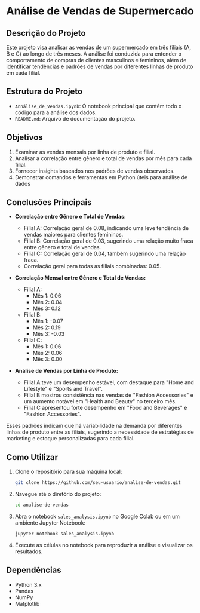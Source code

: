 # Análise de Vendas de Supermercado

## Descrição do Projeto

Este projeto visa analisar as vendas de um supermercado em três filiais (A, B e C) ao longo de três meses. A análise foi conduzida para entender o comportamento de compras de clientes masculinos e femininos, além de identificar tendências e padrões de vendas por diferentes linhas de produto em cada filial.

## Estrutura do Projeto

- `Annálise_de_Vendas.ipynb`: O notebook principal que contém todo o código para a análise dos dados.
- `README.md`: Arquivo de documentação do projeto.

## Objetivos

1. Examinar as vendas mensais por linha de produto e filial.
2. Analisar a correlação entre gênero e total de vendas por mês para cada filial.
3. Fornecer insights baseados nos padrões de vendas observados.
4. Demonstrar comandos e ferramentas em Python úteis para análise de dados

## Conclusões Principais

- **Correlação entre Gênero e Total de Vendas:**
  - Filial A: Correlação geral de 0.08, indicando uma leve tendência de vendas maiores para clientes femininos.
  - Filial B: Correlação geral de 0.03, sugerindo uma relação muito fraca entre gênero e total de vendas.
  - Filial C: Correlação geral de 0.04, também sugerindo uma relação fraca.
  - Correlação geral para todas as filiais combinadas: 0.05.

- **Correlação Mensal entre Gênero e Total de Vendas:**
  - Filial A:
    - Mês 1: 0.06
    - Mês 2: 0.04
    - Mês 3: 0.12
  - Filial B:
    - Mês 1: -0.07
    - Mês 2: 0.19
    - Mês 3: -0.03
  - Filial C:
    - Mês 1: 0.06
    - Mês 2: 0.06
    - Mês 3: 0.00

- **Análise de Vendas por Linha de Produto:**
  - Filial A teve um desempenho estável, com destaque para "Home and Lifestyle" e "Sports and Travel".
  - Filial B mostrou consistência nas vendas de "Fashion Accessories" e um aumento notável em "Health and Beauty" no terceiro mês.
  - Filial C apresentou forte desempenho em "Food and Beverages" e "Fashion Accessories".

Esses padrões indicam que há variabilidade na demanda por diferentes linhas de produto entre as filiais, sugerindo a necessidade de estratégias de marketing e estoque personalizadas para cada filial.

## Como Utilizar

1. Clone o repositório para sua máquina local:
    ```sh
    git clone https://github.com/seu-usuario/analise-de-vendas.git
    ```
2. Navegue até o diretório do projeto:
    ```sh
    cd analise-de-vendas
    ```
3. Abra o notebook `sales_analysis.ipynb` no Google Colab ou em um ambiente Jupyter Notebook:
    ```sh
    jupyter notebook sales_analysis.ipynb
    ```
4. Execute as células no notebook para reproduzir a análise e visualizar os resultados.

## Dependências

- Python 3.x
- Pandas
- NumPy
- Matplotlib


